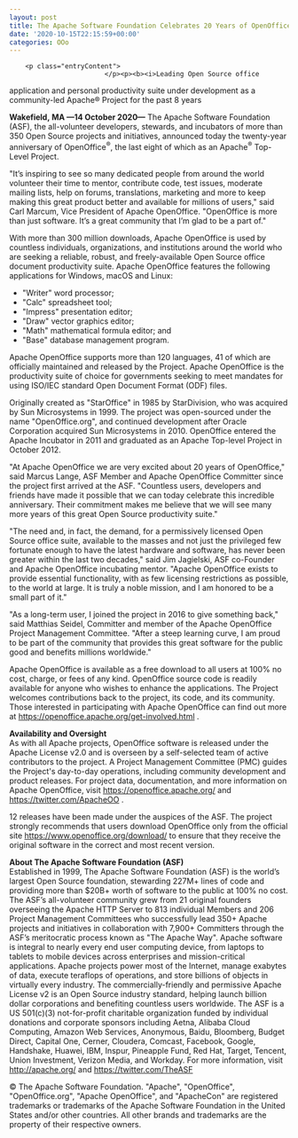 ```yaml
---
layout: post
title: The Apache Software Foundation Celebrates 20 Years of OpenOffice®
date: '2020-10-15T22:15:59+00:00'
categories: OOo
---
```


        <p class="entryContent">
                            </p><p><b><i>Leading Open Source office 
application and personal productivity suite under development as a 
community-led Apache® Project for the past 8 years</i></b></p><p><b>Wakefield,</b><b>&nbsp;MA —14 October 2020—</b>
 The Apache Software Foundation (ASF), the all-volunteer developers, 
stewards, and incubators of more than 350 Open Source projects and 
initiatives, announced today the twenty-year anniversary of OpenOffice<sup>®</sup>, the last eight of which as an Apache<sup>®</sup> Top-Level Project.</p><p>"It’s
 inspiring to see so many dedicated people from around the world 
volunteer their time to mentor, contribute code, test issues, moderate 
mailing lists, help on forums, translations, marketing and more to keep 
making this great product better and available for millions of users," 
said Carl Marcum, Vice President of Apache OpenOffice. "OpenOffice is 
more than just software. It’s a great community that I’m glad to be a 
part of."</p><p>With more than 300 million downloads, Apache OpenOffice 
is used by countless individuals, organizations, and institutions around
 the world who are seeking a reliable, robust, and freely-available Open
 Source office document productivity suite. Apache OpenOffice features 
the following applications for Windows, macOS and Linux:</p><ul><li>"Writer" word processor;</li><li>"Calc" spreadsheet tool;</li><li>"Impress" presentation editor;</li><li>"Draw" vector graphics editor;&nbsp;</li><li>"Math" mathematical formula editor; and&nbsp;</li><li>"Base" database management program.&nbsp;</li></ul><p>Apache
 OpenOffice supports more than 120 languages, 41 of which are officially
 maintained and released by the Project. Apache OpenOffice is the 
productivity suite of choice for governments seeking to meet mandates 
for using ISO/IEC standard Open Document Format (ODF) files.</p><p>Originally
 created as "StarOffice" in 1985 by StarDivision, who was acquired by 
Sun Microsystems in 1999. The project was open-sourced under the name 
"OpenOffice.org", and continued development after Oracle Corporation 
acquired Sun Microsystems in 2010. OpenOffice entered the Apache 
Incubator in 2011 and graduated as an Apache Top-level Project in 
October 2012.</p><p>"At Apache OpenOffice we are very excited about 20 
years of OpenOffice," said Marcus Lange, ASF Member and Apache 
OpenOffice Committer since the project first arrived at the ASF. 
"Countless users, developers and friends have made it possible that we 
can today celebrate this incredible anniversary. Their commitment makes 
me believe that we will see many more years of this great Open Source 
productivity suite."</p><p>"The need and, in fact, the demand, for a 
permissively licensed Open Source office suite, available to the masses 
and not just the privileged few fortunate enough to have the latest 
hardware and software, has never been greater within the last two 
decades," said Jim Jagielski, ASF co-Founder and Apache OpenOffice 
incubating mentor. "Apache OpenOffice exists to provide essential 
functionality, with as few licensing restrictions as possible, to the 
world at large. It is truly a noble mission, and I am honored to be a 
small part of it."</p><p>"As a long-term user, I joined the project in 
2016 to give something back," said Matthias Seidel, Committer and member
 of the Apache OpenOffice Project Management Committee. "After a steep 
learning curve, I am proud to be part of the community that provides 
this great software for the public good and benefits millions 
worldwide."</p><p>Apache OpenOffice is available as a free download to 
all users at 100% no cost, charge, or fees of any kind. OpenOffice 
source code is readily available for anyone who wishes to enhance the 
applications. The Project welcomes contributions back to the project, 
its code, and its community. Those interested in participating with 
Apache OpenOffice can find out more at <a href="https://openoffice.apache.org/get-involved.html" target="_blank">https://openoffice.apache.org/get-involved.html</a> .</p><p><b>Availability and Oversight<br></b>As
 with all Apache projects, OpenOffice software is released under the 
Apache License v2.0 and is overseen by a self-selected team of active 
contributors to the project. A Project Management Committee (PMC) guides
 the Project's day-to-day operations, including community development 
and product releases. For project data, documentation, and more 
information on Apache OpenOffice, visit <a href="https://openoffice.apache.org/" target="_blank" style="background-color:rgb(255, 255, 255);">https://openoffice.apache.org/</a>&nbsp;and <a href="https://twitter.com/ApacheOO" target="_blank" style="background-color:rgb(255, 255, 255);">https://twitter.com/ApacheOO</a> .</p><p>12
 releases have been made under the auspices of the ASF. The project 
strongly recommends that users download OpenOffice only from the 
official site <a href="https://www.openoffice.org/download/" target="_blank">https://www.openoffice.org/download/</a>&nbsp;to ensure that they receive the original software in the correct and most recent version.</p><p><b>About The Apache Software Foundation (ASF)<br></b>Established
 in 1999, The Apache Software Foundation (ASF) is the world’s largest 
Open Source foundation, stewarding 227M+ lines of code and providing 
more than $20B+ worth of software to the public at 100% no cost. The 
ASF’s all-volunteer community grew from 21 original founders overseeing 
the Apache HTTP Server to 813 individual Members and 206 Project 
Management Committees who successfully lead 350+ Apache projects and 
initiatives in collaboration with 7,900+ Committers through the ASF’s 
meritocratic process known as "The Apache Way". Apache software is 
integral to nearly every end user computing device, from laptops to 
tablets to mobile devices across enterprises and mission-critical 
applications. Apache projects power most of the Internet, manage 
exabytes of data, execute teraflops of operations, and store billions of
 objects in virtually every industry. The commercially-friendly and 
permissive Apache License v2 is an Open Source industry standard, 
helping launch billion dollar corporations and benefiting countless 
users worldwide. The ASF is a US 501(c)(3) not-for-profit charitable 
organization funded by individual donations and corporate sponsors 
including Aetna, Alibaba Cloud Computing, Amazon Web Services, 
Anonymous, Baidu, Bloomberg, Budget Direct, Capital One, Cerner, 
Cloudera, Comcast, Facebook, Google, Handshake, Huawei, IBM, Inspur, 
Pineapple Fund, Red Hat, Target, Tencent, Union Investment, Verizon 
Media, and Workday. For more information, visit <a href="http://apache.org/" target="_blank" style="background-color:rgb(255, 255, 255);">http://apache.org/</a>&nbsp;and <a href="https://twitter.com/TheASF" target="_blank" style="background-color:rgb(255, 255, 255);">https://twitter.com/TheASF</a>&nbsp;&nbsp;</p><p>©
 The Apache Software Foundation. "Apache", "OpenOffice", 
"OpenOffice.org", "Apache OpenOffice", and "ApacheCon" are registered 
trademarks or trademarks of the Apache Software Foundation in the United
 States and/or other countries. All other brands and trademarks are the 
property of their respective owners.</p>
